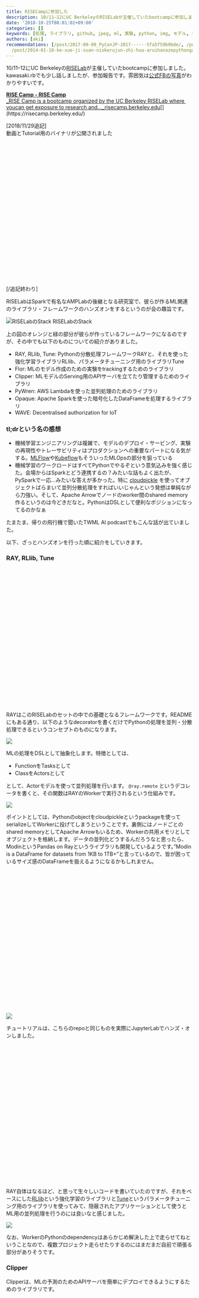 ```yaml
---
title: RISECampに参加した
description: 10/11–12にUC BerkeleyのRISELabが主催していたbootcampに参加しました。kawasaki.rbでも少し話しましたが、参加報告です。
date: '2018-10-25T08:01:02+09:00'
categories: []
keywords: [処理, ライブラリ, github, jpeg, ml, 実験, python, img, モデル, デプロイ]
authors: [aki]
recommendations: [/post/2017-09-09_PyConJP-2017------5fa5f59b9bde/, /post/2018-12-16_dialogues-with-computer-dce83c32e67e/,
  /post/2014-01-18-ke-xue-ji-suan-niokerujun-zhi-hua-aruihanazepythongazhao-shi-nita-yan-yu-nosieawoduo-tuteiruka/]
---
```


10/11–12にUC Berkeleyの[RISELab](https://rise.cs.berkeley.edu/)が主催していたbootcampに参加しました。kawasaki.rbでも少し話しましたが、参加報告です。雰囲気は[公式FBの写真](https://www.facebook.com/media/set/?set=ms.c.eJw9U1mSxUAIutGUtvv9Lzb1RPJJEVGg4~_2TEtYZz~%3BP9~_WIrnY5W4BjwkcSui8vJO3i9~_ZjffI0cVl0968NTYTrSQb388SN2fK2~_O~%3BRTXVZP5vi3~_v0~_~%3BQf9Ouzz01ez06~%3Bd94T7Avfnp7~%3B~_rOhvZnnN08vVr6b~_C~_znvMXON~_95CZ5~_5EHvsIqvnsfhB3~_P~%3BgzzyvsTuKk3jvwuT9Xl6~%3BM7sv6HftLWv1K~%3BsL~_YRwXyob~%3BC~%3BPWfqujT5L7vgv43jz7q~%3BGvW5uG8L9~%3Be~_~%3BXljX74fjzQP~%3BOM3S~%3B27Qf~_~_kmHH76nXn0V6lsjP2XegXn6a~_SV7MMf~_idGXvLlNcBN3Mh~%3BuD8N7yN5v~_J~_~%3Bg~%3BS2z~%3BzXbYjh98b3peSN8F7Yr6N~_cf7Be9X~%3BR8UQsUf.bps.a.484959355319247&type=1&__xts__[0]=68.ARC6fIHVyfA7Xo3m9MzK2UMK_5zPf7En9IKyoKfHS5TQdrIuAzVUbJoUgpHWUZKeqdawRdSIrPnRNmbTg3T-ctW0exs9E36ZRfaKxMXZzrKNfSKL6EOL86ibYKlGnCixYo3CJ79fiz8o6sJaGW6WRAHtrKr9zWeRhjQgHa0c7Vh6dlvEPe4ZaVqhJ4wYl-UdU0gH5W11AA&__tn__=HH-R)がわかりやすいです。

[**RISE Camp - RISE Camp**  
_RISE Camp ​is ​a bootcamp ​organized ​by ​the ​UC ​Berkeley ​RISELab ​where ​you ​can get exposure to research and…_risecamp.berkeley.edu](https://risecamp.berkeley.edu/ "https://risecamp.berkeley.edu/")[](https://risecamp.berkeley.edu/)

\[2018/11/29追記\]  
動画とTutorial用のバイナリが公開されました

<div class="iframely-embed"><div class="iframely-responsive" style="padding-bottom: 50%; padding-top: 120px;"><a href="https://github.com/ucbrise/risecamp/releases/tag/rc18diy-v1" data-iframely-url="//cdn.iframe.ly/n5P0Qb0"></a></div></div><script async src="//cdn.iframe.ly/embed.js" charset="utf-8"></script>

\[/追記終わり\]

RISELabはSparkで有名なAMPLabの後継となる研究室で、彼らが作るML関連のライブラリ・フレームワークのハンズオンをするというのが会の趣旨です。

![RISELabのStack](1_X7a1O3wc38JN97nSzJph7Q.jpeg)
RISELabのStack

上の図のオレンジと緑の部分が彼らが作っているフレームワークになるのですが、その中でも以下のものについての紹介がありました。

*   RAY, RLlib, Tune: Pythonの分散処理フレームワークRAYと、それを使った強化学習ライブラリRLlib、パラメータチューニング用のライブラリTune
*   Flor: MLのモデル作成のための実験をtrackingするためのライブラリ
*   Clipper: MLモデルのServing用のAPIサーバを立てたり管理するためのライブラリ
*   PyWren: AWS Lambdaを使った並列処理のためのライブラリ
*   Opaque: Apache Sparkを使った暗号化したDataFrameを処理するライブラリ
*   WAVE: Decentralised authorization for IoT

### tl;drという名の感想

*   機械学習エンジニアリングは複雑で、モデルのデプロイ・サービング、実験の再現性やトレーサビリティはプロダクションへの重要なパートになる気がする。[MLFlow](https://mlflow.org/)や[Kubeflow](https://github.com/kubeflow/kubeflow)もそういったMLOpsの部分を狙っている
*   機械学習のワークロードはすべてPythonでやるぞという意気込みを強く感じた。会場からはSparkとどう連携するの？みたいな話もよく出たが、PySparkで一応…みたいな答えが多かった。特に [cloudpickle](https://github.com/cloudpipe/cloudpickle) を使ってオブジェクトばらまいて並列分散処理をすればいいじゃんという発想は単純ながら力強い。そして、Apache Arrowでノードのworker間のshared memory作るというのは今どきだなと。PythonはDSLとして便利なポジションになってるのかなぁ

たまたま、帰りの飛行機で聞いたTWML AI podcastでもこんな話が出ていました。

以下、ざっとハンズオンを行った順に紹介をしていきます。

### RAY, RLlib, Tune

<div class="iframely-embed"><div class="iframely-responsive" style="padding-bottom: 50%; padding-top: 120px;"><a href="https://github.com/ray-project/ray" data-iframely-url="//cdn.iframe.ly/1VciO29"></a></div></div><script async src="//cdn.iframe.ly/embed.js" charset="utf-8"></script>

RAYはこのRISELabのセットの中での基礎となるフレームワークです。READMEにもある通り、以下のようなdecoratorを書くだけでPythonの処理を並列・分散処理できるというコンセプトのものになります。

![](1_FfKig9pDJRJZv4rtEBYyaA.png)

MLの処理をDSLとして抽象化します。特徴としては、

*   FunctionをTasksとして
*   ClassをActorsとして

として、Actorモデルを使って並列処理を行います。 `@ray.remote` というデコレータを書くと、その関数はRAYのWorkerで実行されるという仕組みです。

![](1_ZRoARnXmvmlN_SBwDGXhsg.jpeg)

ポイントとしては、Pythonのobjectをcloudpickleというpackageを使ってserializeしてWorkerに投げてしまうということです。裏側にはノードごとのshared memoryとしてApache Arrowもいるため、Workerの共用メモリとしてオブジェクトを格納します。データの並列化どうするんだろうなと思ったら、ModinというPandas on Rayというライブラリも開発しているようです。”Modin is a DataFrame for datasets from 1KB to 1TB+”と言っているので、皆が困っているサイズ感のDataFrameを扱えるようになるかもしれません。

<div class="iframely-embed"><div class="iframely-responsive" style="padding-bottom: 50%; padding-top: 120px;"><a href="https://github.com/modin-project/modin" data-iframely-url="//cdn.iframe.ly/2qWqV4n"></a></div></div><script async src="//cdn.iframe.ly/embed.js" charset="utf-8"></script>

![](1_wNA1IPu9X2ICC9GzIOvzqA.jpeg)

チュートリアルは、こちらのrepoと同じものを実際にJupyterLabでハンズ・オンしました。

<div class="iframely-embed"><div class="iframely-responsive" style="padding-bottom: 50%; padding-top: 120px;"><a href="https://github.com/ray-project/tutorial" data-iframely-url="//cdn.iframe.ly/mx9vN5D"></a></div></div><script async src="//cdn.iframe.ly/embed.js" charset="utf-8"></script>

RAY自体はなるほど、と思って生々しいコードを書いていたのですが、それをベースにした[RLlib](https://github.com/ray-project/ray/tree/master/python/ray/rllib)という強化学習のライブラリと[Tune](https://github.com/ray-project/ray/tree/master/python/ray/tune)というパラメータチューニング用のライブラリを使ってみて、隠蔽されたアプリケーションとして使うとML用の並列処理を行うのには良いなと感じました。

![](1_Va8PIW3Bx_G5FJas3kDatA.jpeg)

なお、WorkerのPythonのdependencyはあらかじめ解決した上で走らせてねということなので、複数プロジェクト走らせたりするのにはまだまだ自前で頑張る部分がありそうです。

### Clipper

Clipperは、MLの予測のためのAPIサーバを簡単にデプロイできるようにするためのライブラリです。

<div class="iframely-embed"><div class="iframely-responsive" style="padding-bottom: 80.1068%; padding-top: 120px;"><a href="https://github.com/ucbrise/clipper" data-iframely-url="//cdn.iframe.ly/7IEpzsv"></a></div></div><script async src="//cdn.iframe.ly/embed.js" charset="utf-8"></script>

コンセプトとしてはData scientistにパフォーマンスが気になる本番のAPI部分のコードを書かせることなく、スケーラブルなAPIサーバをコンテナベースでデプロイできるようにするということです。基本的には対応しているPythonのMLライブラリであれば、Dockerfileも書かないで予測の処理のコードを書いて、それをPythonからデプロイするという流れになります。

また、内部ではPrometheusのコンテナも立ち上げて、特定のmetricsをトラッキングできるようになっています。

### Flor

Florは機械学習の実験のトレーサビリティを上げ、再現性を高めるためのライブラリになります。

<div class="iframely-embed"><div class="iframely-responsive" style="padding-bottom: 50%; padding-top: 120px;"><a href="https://github.com/ucbrise/flor" data-iframely-url="//cdn.iframe.ly/xrwbS4d"></a></div></div><script async src="//cdn.iframe.ly/embed.js" charset="utf-8"></script>

機械学習では、feature engineeringなどのデータの加工をしたり、パラメータの探索をしたりしながらパイプラインを作っていきます。そこで、よくあるのが過去のパイプラインを再現したいのに、既にobjectが上書きされていて戻せないといったことがあります。Florでは、それを再現可能にするために色々と補助をしてくれます。

![](1_NQsxJzTYwsHcRRdCy9SCdQ.jpeg)

少しFlor流の書き方をしないといけないのですが、それをすることで実験同士の処理のdiffを見たり、処理のパイプラインを可視化したり、他の人から引き継いだ実験の中間データを後から再度取得したりすることができます。

![](1_esjnYs5wLhZ9VicWXgiivg.jpeg)

MLでは実験のreproducibilityをどう作るのかという話がよく話題にあがるため、その一つのアプローチとして良いのではないでしょうか。ただ、大きいデータになったときの中間データを効率的に保存できるかは少し気になりました。

### PyWren

[http://pywren.io/](http://pywren.io/)

PyWrenは、AWS Lambdaのようなサーバレスアーキテクチャを使って並行処理を行うためのフレームワークです。（まだ、GCPやAzureでは動かないっぽい）

以下はパラメータチューニングのノートブックですが、mapとfilterで処理を並列にばらまくことで分割しています。

また、これだけではなくNumPyWrenというNumpyの処理を同様に並列化するというプロジェクトも進んでいるようです。

PyWrenに関してはLambdaのアップロードできるイメージ？のサイズの制限があるため、shared objectを外部サーバに出したりと充実したPython Package周りを入れるために工夫をしているようです。

### Opaque

<div class="iframely-embed"><div class="iframely-responsive" style="padding-bottom: 50%; padding-top: 120px;"><a href="https://github.com/mc2-project/opaque-sql" data-iframely-url="//cdn.iframe.ly/bHRiUJo"></a></div></div><script async src="//cdn.iframe.ly/embed.js" charset="utf-8"></script>

OpaqueはSparkSQLをHardware Enclaves (Intel SGX, AMD SEV etc)の上で走らせて、セキュアな分析を可能にするものとのことです。チュートリアルでは、病気に関するデータセットを使ってSpark DataFrameを処理しましたが、まだScalaでしか動かないようです。

![](1_Oo2duV6e19Vu66svgpU9ZQ.jpeg)

### WAVE

IoTのための中央集権型ではない認可のための仕組みです。

<div class="iframely-embed"><div class="iframely-responsive" style="padding-bottom: 52.5%; padding-top: 120px;"><a href="https://rise.cs.berkeley.edu/projects/wave/" data-iframely-url="//cdn.iframe.ly/aQVJuLD"></a></div></div><script async src="//cdn.iframe.ly/embed.js" charset="utf-8"></script>

RISECamp 2017の動画

チュートリアルでは、二人の人がペアになって、それぞれのスマートホームを模したライトや温度センサーに対して変更や読み取りの権限を与えて操作をするということを行いました。

これだけだと、なんでこの流れでこれが紹介されるの？と思いましたが、最後に行ったRay, Clipper, Flor, WAVEの統合ハンズオンでは、RayとRLlibでpongの強化学習を行うための予測モデルを作り、Clipperでモデルをデプロイし、更にそのモデルの予測のための権限をWAVEで管理するという形でした。予測モデルの権限管理をするという発想があまりなかったので興味深かったです。

スライドやVideoはまだ出ていませんが、当日YouTube Liveでも中継していたので、そのうち[公式チャンネル](https://www.youtube.com/channel/UCP2-wiA964pif0secCpPbfw)に上がると思います。

あと、JupyterLab/Jupyter Notebookでのハンズオンを二日間フルでやりましたが、FIXMEを残しておいて修正したらassertでうまくいったかチェックをするというスタイルは、自分でも進捗を確認しやすいので良かったなと思います。
